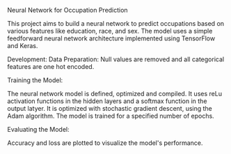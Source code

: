 Neural Network for Occupation Prediction

This project aims to build a neural network to predict occupations based on various features like education, race, and sex. The model uses a simple feedforward neural network architecture implemented using TensorFlow and Keras.

Development:
Data Preparation:
Null values are removed and all categorical features are one hot encoded.

Training the Model:

The neural network model is defined, optimized and compiled. It uses reLu activation functions in the hidden layers and a softmax function in the output latyer. It is optimized with stochastic gradient descent, using the Adam algorithm.
The model is trained for a specified number of epochs.

Evaluating the Model:

Accuracy and loss are plotted to visualize the model's performance.
